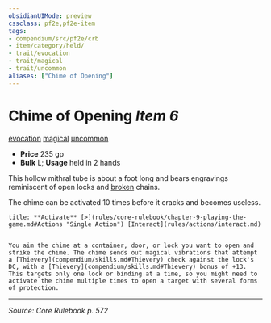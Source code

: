 ```yaml
---
obsidianUIMode: preview
cssclass: pf2e,pf2e-item
tags:
- compendium/src/pf2e/crb
- item/category/held/
- trait/evocation
- trait/magical
- trait/uncommon
aliases: ["Chime of Opening"]
---
```

# Chime of Opening *Item 6*  
[evocation](evocation.md "Evocation School Trait")  [magical](magical.md "Magical Item Trait")  [uncommon](uncommon.md "Uncommon Rarity Trait")  

- **Price** 235 gp
- **Bulk** L; **Usage** held in 2 hands

This hollow mithral tube is about a foot long and bears engravings reminiscent of open locks and [broken](conditions.md#Broken) chains.

The chime can be activated 10 times before it cracks and becomes useless.

```ad-embed-ability
title: **Activate** [>](rules/core-rulebook/chapter-9-playing-the-game.md#Actions "Single Action") [Interact](rules/actions/interact.md)


You aim the chime at a container, door, or lock you want to open and strike the chime. The chime sends out magical vibrations that attempt a [Thievery](compendium/skills.md#Thievery) check against the lock's DC, with a [Thievery](compendium/skills.md#Thievery) bonus of +13. This targets only one lock or binding at a time, so you might need to activate the chime multiple times to open a target with several forms of protection.
```


---
*Source: Core Rulebook p. 572*